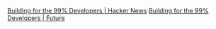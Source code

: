 
[Building for the 99% Developers | Hacker News](https://news.ycombinator.com/item?id=30367781)
[Building for the 99% Developers | Future](https://future.com/software-development-building-for-99-developers/)
